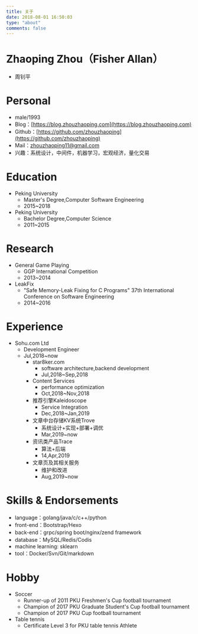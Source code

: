```yaml
---
title: 关于
date: 2018-08-01 16:50:03
type: "about"
comments: false
---
```

# Zhaoping Zhou（Fisher Allan）
 - 周钊平

# Personal
 - male/1993 
 - Blog：[https://blog.zhouzhaoping.com](https://blog.zhouzhaoping.com)
 - Github：[https://github.com/zhouzhaoping](https://github.com/zhouzhaoping)
 - Mail：[zhouzhaoping11@gmail.com](mailto:zhouzhaoping11@gmail.com)
 - 兴趣：系统设计，中间件，机器学习，宏观经济，量化交易
 
# Education
- Peking University
    - Master's Degree,Computer Software Engineering
    - 2015~2018
- Peking University
    - Bachelor Degree,Computer Science
    - 2011~2015

# Research
- General Game Playing
    - GGP International Competition
    - 2013~2014
- LeakFix 
    - "Safe Memory-Leak Fixing for C Programs" 37th International Conference on Software Engineering
    - 2014~2016
    
# Experience
- Sohu.com Ltd
    - Development Engineer
    - Jul,2018~now
        - star8ker.com
            - software architecture,backend development
            - Jul,2018~Sep,2018
        - Content Services
            - performance optimization
            - Oct,2018~Nov,2018
        - 推荐引擎Kaleidoscope
            - Service Integration
            - Dec,2018~Jan,2019
        - 文章中台存储KV系统Trove
            - 系统设计+实现+部署+调优
            - Mar,2019~now
        - 资讯类产品Trace
            - 算法+后端
            - 14,Apr,2019
        - 文章页及其相关服务
            - 维护和改进
            - Aug,2019~now
 
# Skills & Endorsements
- language：golang/java/c/c++/python
- front-end：Bootstrap/Hexo
- back-end：grpc/spring boot/nginx/zend framework
- database：MySQL/Redis/Codis
- machine learning: sklearn
- tool：Docker/Svn/Git/markdown

# Hobby
- Soccer
    - Runner-up of 2011 PKU Freshmen's Cup football tournament
    - Champion of 2017 PKU Graduate Student's Cup football tournament
    - Champion of 2017 PKU Cup football tournament
- Table tennis
    - Certificate Level 3 for PKU table tennis Athlete
